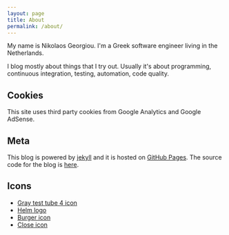 ```yaml
---
layout: page
title: About
permalink: /about/
---
```


My name is Nikolaos Georgiou. I'm a Greek software engineer
living in the Netherlands.

I blog mostly about things that I try out. Usually it's about
programming, continuous integration, testing, automation, code quality.

## Cookies

This site uses third party cookies from Google Analytics and
Google AdSense.

## Meta

This blog is powered by [jekyll](https://jekyllrb.com/) and
it is hosted on [GitHub Pages](https://pages.github.com/). The
source code for the blog is [here](https://github.com/ngeor/blog).

## Icons

- [Gray test tube 4 icon](https://www.iconsdb.com/gray-icons/test-tube-4-icon.html)
- [Helm logo](https://github.com/helm/helm/blob/master/docs/logos/helm-blue-vector.svg)
- [Burger icon](https://www.iconfinder.com/icons/2427852/burger_cheeseburger_fast_food_food_junk_food_icon)
- [Close icon](https://www.iconfinder.com/icons/4476869/cancel_exit_reject_ui_close_interface_remove_icon)
